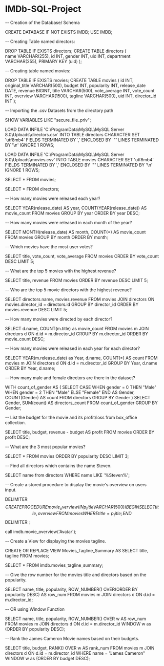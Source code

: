 # IMDb-SQL-Project

-- Creation of the Database/ Schema

CREATE DATABASE IF NOT EXISTS IMDB;
USE IMDB;


-- Creating Table named directors:

DROP TABLE IF EXISTS directors;
CREATE TABLE directors
(  
    name VARCHAR(255),
    id INT,
    gender INT,
    uid INT,
    department VARCHAR(255),
PRIMARY KEY (uid)
);

    
-- Creating table named movies:

DROP TABLE IF EXISTS movies;
CREATE TABLE movies
(
    id INT,
    original_title VARCHAR(500),
    budget INT,
    popularity INT,
    release_date DATE,
    revenue BIGINT,
    title VARCHAR(500),
    vote_average INT,
    vote_count INT,
    overview VARCHAR(1500),
    tagline VARCHAR(500),
    uid INT,
    director_id INT
);
   
   
-- Importing the .csv Datasets from the directory path 
 
SHOW VARIABLES LIKE "secure_file_priv";

LOAD DATA INFILE 'C:\\ProgramData\\MySQL\\MySQL Server 8.0\\Uploads\\directors.csv'
INTO TABLE directors
CHARACTER SET 'utf8mb4'
FIELDS TERMINATED BY ',' ENCLOSED BY '"' LINES TERMINATED BY '\n'
IGNORE 1 ROWS;

LOAD DATA INFILE 'C:\\ProgramData\\MySQL\\MySQL Server 8.0\\Uploads\\movies.csv'
INTO TABLE movies
CHARACTER SET 'utf8mb4'
FIELDS TERMINATED BY ',' ENCLOSED BY '"' LINES TERMINATED BY '\n'
IGNORE 1 ROWS;



SELECT * FROM movies;

SELECT * FROM directors;



-- How many movies were released each year?

SELECT YEAR(release_date) AS year, COUNT(YEAR(release_date)) AS movie_count  FROM movies
GROUP BY year
ORDER BY year DESC;



-- How many movies were released in each month of the year?

SELECT MONTH(release_date) AS month, COUNT(*) AS movie_count FROM movies
GROUP BY month
ORDER BY month;



-- Which movies have the most user votes?

SELECT title, vote_count, vote_average FROM movies
ORDER BY vote_count DESC
LIMIT 5;



-- What are the top 5 movies with the highest revenue?

SELECT title, revenue FROM movies
ORDER BY revenue DESC
LIMIT 5;



-- Who are the top 5 movie directors with the highest revenue?

SELECT directors.name, movies.revenue FROM movies
JOIN directors ON movies.director_id = directors.id
GROUP BY director_id
ORDER BY movies.revenue DESC
LIMIT 5;




-- How many movies were directed by each director?

SELECT d.name, COUNT(m.title) as movie_count FROM movies m
JOIN directors d ON d.id = m.director_id
GROUP BY m.director_id
ORDER BY movie_count DESC;




-- How many movies were released in each year for each director?

SELECT YEAR(m.release_date) as Year, d.name, COUNT(*) AS count FROM movies m
JOIN directors d ON d.id = m.director_id
GROUP BY Year, d.name
ORDER BY Year, d.name;



-- How many male and female directors are there in the dataset?

WITH count_of_gender AS
(
SELECT 
CASE WHEN gender = 0 THEN "Male"
     WHEN gender = 2 THEN "Male"
     ELSE "Female"
END AS Gender,
COUNT(Gender) AS count FROM directors 
GROUP BY Gender
)
SELECT Gender, SUM(count) AS directors_count FROM count_of_gender
GROUP BY Gender;




-- List the budget for the movie and its profit/loss from box_office collection.

SELECT title, budget, revenue - budget AS profit FROM movies
ORDER BY profit DESC;




-- What are the 3 most popular movies?

SELECT * FROM movies
ORDER BY popularity DESC
LIMIT 3;




-- Find all directors which contains the name Steven.

SELECT name from directors
WHERE name LIKE '%Steven%';

-- Create a stored procedure to display the movie's overview on users input.

DELIMITER $$
CREATE PROCEDURE movie_overview (IN p_title VARCHAR(500))
BEGIN
     SELECT title, overview FROM movies
     WHERE title = p_title;
END $$
DELIMITER ;

call imdb.movie_overview('Avatar');




-- Create a View for displaying the movies tagline.

CREATE OR REPLACE VIEW Movies_Tagline_Summary AS
SELECT title, tagline FROM movies;

SELECT * FROM imdb.movies_tagline_summary;




-- Give the row number for the movies title and directors based on the popularity.

SELECT name, title, popularity, 
       ROW_NUMBER() OVER(ORDER BY popularity DESC) AS row_num
FROM movies m
JOIN directors d ON d.id = m.director_id;

-- OR using Window Function

SELECT name, title, popularity, 
       ROW_NUMBER() OVER w AS row_num
FROM movies m
JOIN directors d ON d.id = m.director_id
WINDOW w as (ORDER BY popularity DESC);




-- Rank the James Cameron Movie names based on their budgets.

SELECT title, budget, 
       RANK() OVER w AS rank_num
FROM movies m
JOIN directors d ON d.id = m.director_id
WHERE name = "James Cameron"
WINDOW w as (ORDER BY budget DESC);


